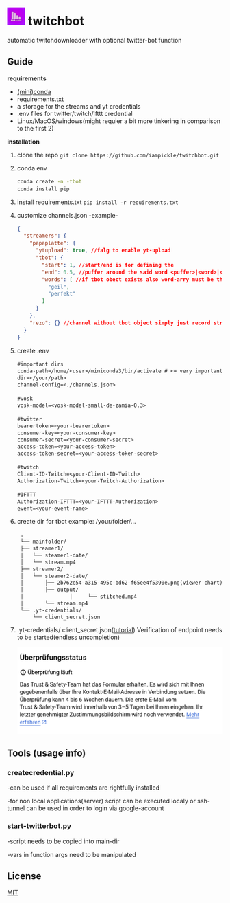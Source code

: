 # ![](assets/20230815_003809_logo.png) twitchbot

automatic twitchdownloader with optional twitter-bot function

## Guide

**requirements**

- [(mini)conda](https://docs.conda.io/en/latest/miniconda.html)
- requirements.txt
- a storage for the streams and yt credentials
- .env files for twitter/twitch/ifttt credential
- Linux/MacOS/windows(might requier a bit more tinkering in comparison to the first 2)

**installation**

1. clone the repo
   `git clone https://github.com/iampickle/twitchbot.git`
2. conda env

   ```bash
   conda create -n -tbot
   conda install pip
   ```
3. install requirements.txt
   `pip install -r requirements.txt`
4. customize channels.json
   -example-

   ```json
   {
     "streamers": {
       "papaplatte": {
         "ytupload": true, //falg to enable yt-upload
         "tbot": {
           "start": 1, //start/end is for defining the 
           "end": 0.5, //puffer around the said word <puffer>|<word>|<puffer>
           "words": [ //if tbot obect exists also word-arry must be there
             "geil",
             "perfekt"
           ]
         }
       },
       "rezo": {} //channel without tbot object simply just record streams
     }
   }
   ```
5. create .env

   ```env
   #important dirs
   conda-path=/home/<user>/miniconda3/bin/activate # <= very important
   dir=</your/path>
   channel-config=<./channels.json>

   #vosk
   vosk-model=<vosk-model-small-de-zamia-0.3>

   #twitter
   bearertoken=<your-bearertoken>
   consumer-key=<your-consumer-key>
   consumer-secret=<your-consumer-secret>
   access-token=<your-access-token>
   access-token-secret=<your-access-token-secret>

   #twitch
   Client-ID-Twitch=<your-Client-ID-Twitch>
   Authorization-Twitch=<your-Twitch-Authorization>

   #IFTTT
   Authorization-IFTTT=<your-IFTTT-Authorization>
   event=<your-event-name>
   ```
6. create dir for tbot
   example: /your/folder/...

   ```tree
    .
    └── mainfolder/ 
   	├── streamer1/ 
   	│ 	└── steamer1-date/ 
   	│ 	└── stream.mp4 
   	├── streamer2/
   	│	└── steamer2-date/ 
   	│		├── 2b762e54-a315-495c-bd62-f65ee4f5390e.png(viewer chart) 
   	│		├── output/
   	│               │     └── stitched.mp4 
   	│ 		└── stream.mp4 
   	└── .yt-credentials/ 
   		└── client_secret.json
   ```
7. .yt-credentials/
   client_secret.json([tutorial](https://developers.google.com/youtube/v3/guides/authentication?hl=de))
   Verification of endpoint needs to be started(endless uncompletion)

   ![](assets/20230815_003354_TKsc7DA.png)

## Tools (usage info)

### createcredential.py

-can be used if all requirements are rightfully installed

-for non local applications(server) script can be executed localy or ssh-tunnel can be used in order to login via google-account

### start-twitterbot.py

-script needs to be copied into main-dir

-vars in function args need to be manipulated

## License

[MIT](https://choosealicense.com/licenses/mit/)
